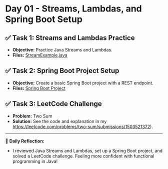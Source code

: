 # Day 01 - Streams, Lambdas, and Spring Boot Setup

## ✅ Task 1: Streams and Lambdas Practice
- **Objective:** Practice Java Streams and Lambdas.
- **Files:** [StreamExample.java](src/StreamExample.java)

## ✅ Task 2: Spring Boot Project Setup
- **Objective:** Create a basic Spring Boot project with a REST endpoint.
- **Files:** [Spring Boot Project](SpringBootProject/)

## ✅ Task 3: LeetCode Challenge
- **Problem:** Two Sum
- **Solution:** See the code and explanation in my https://leetcode.com/problems/two-sum/submissions/1503521372).

---

🎯 **Daily Reflection:**
- I reviewed Java Streams and Lambdas, set up a Spring Boot project, and solved a LeetCode challenge. Feeling more confident with functional programming in Java!
